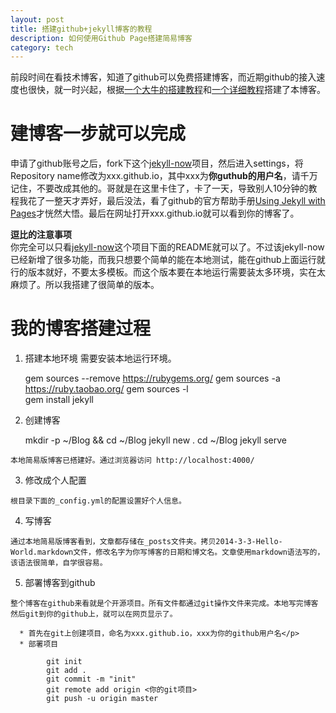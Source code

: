 ```yaml
---
layout: post
title: 搭建github+jekyll博客的教程
description: 如何使用Github Page搭建简易博客
category: tech
---
```


<!-- ######2015-04-20-搭建github+jekyll博客的教程.md -->

前段时间在看技术博客，知道了github可以免费搭建博客，而近期github的接入速度也很快，就一时兴起，根据[一个大牛的搭建教程][1]和[一个详细教程][2]搭建了本博客。

# 建博客一步就可以完成

申请了github账号之后，fork下这个[jekyll-now][3]项目，然后进入settings，将Repository name修改为xxx.github.io，其中xxx为**你guthub的用户名**，请千万记住，不要改成其他的。哥就是在这里卡住了，卡了一天，导致别人10分钟的教程我花了一整天才弄好，最后没法，看了github的官方帮助手册[Using Jekyll with Pages][4]才恍然大悟。最后在网址打开xxx.github.io就可以看到你的博客了。

**逗比的注意事项**  
你完全可以只看[jekyll-now][3]这个项目下面的README就可以了。不过该jekyll-now已经新增了很多功能，而我只想要个简单的能在本地测试，能在github上面运行就行的版本就好，不要太多模板。而这个版本要在本地运行需要装太多环境，实在太麻烦了。所以我搭建了很简单的版本。

# 我的博客搭建过程

  1. 搭建本地环境 
    需要安装本地运行环境。
    
        gem sources --remove https://rubygems.org/
        gem sources -a https://ruby.taobao.org/
        gem sources -l  
        gem install jekyll

  2. 创建博客 

        mkdir -p ~/Blog && cd ~/Blog
        jekyll new .
        cd ~/Blog
        jekyll serve

    本地简易版博客已搭建好。通过浏览器访问 http://localhost:4000/

  3. 修改成个人配置
    
    根目录下面的_config.yml的配置设置好个人信息。

  4. 写博客
    
    通过本地简易版博客看到，文章都存储在_posts文件夹。拷贝2014-3-3-Hello-World.markdown文件，修改名字为你写博客的日期和博文名。文章使用markdown语法写的，该语法很简单，自学很容易。

  5. 部署博客到github
    
    整个博客在github来看就是个开源项目。所有文件都通过git操作文件来完成。本地写完博客然后git到你的github上，就可以在网页显示了。
    
      * 首先在git上创建项目，命名为xxx.github.io，xxx为你的github用户名</p> 
      * 部署项目
        
            git init
            git add .
            git commit -m "init"
            git remote add origin <你的git项目>
            git push -u origin master

 [1]: http://cenalulu.github.io/jekyll/how-to-build-a-blog-using-jekyll-markdown/
 [2]: http://www.smashingmagazine.com/2014/08/01/build-blog-jekyll-github-pages/
 [3]: https://github.com/barryclark/jekyll-now
 [4]: https://help.github.com/articles/using-jekyll-with-pages/